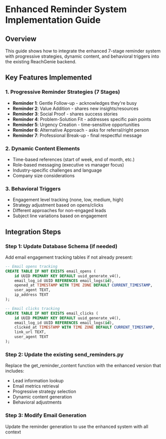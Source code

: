 # Enhanced Reminder System Implementation Guide

## Overview
This guide shows how to integrate the enhanced 7-stage reminder system with progressive strategies, dynamic content, and behavioral triggers into the existing ReachGenie backend.

## Key Features Implemented

### 1. Progressive Reminder Strategies (7 Stages)
- **Reminder 1**: Gentle Follow-up - acknowledges they're busy
- **Reminder 2**: Value Addition - shares new insights/resources
- **Reminder 3**: Social Proof - shares success stories
- **Reminder 4**: Problem-Solution Fit - addresses specific pain points
- **Reminder 5**: Urgency Creation - time-sensitive opportunities
- **Reminder 6**: Alternative Approach - asks for referral/right person
- **Reminder 7**: Professional Break-up - final respectful message

### 2. Dynamic Content Elements
- Time-based references (start of week, end of month, etc.)
- Role-based messaging (executive vs manager focus)
- Industry-specific challenges and language
- Company size considerations

### 3. Behavioral Triggers
- Engagement level tracking (none, low, medium, high)
- Strategy adjustment based on opens/clicks
- Different approaches for non-engaged leads
- Subject line variations based on engagement

## Integration Steps

### Step 1: Update Database Schema (if needed)
Add email engagement tracking tables if not already present:
```sql
-- Email opens tracking
CREATE TABLE IF NOT EXISTS email_opens (
    id UUID PRIMARY KEY DEFAULT uuid_generate_v4(),
    email_log_id UUID REFERENCES email_logs(id),
    opened_at TIMESTAMP WITH TIME ZONE DEFAULT CURRENT_TIMESTAMP,
    user_agent TEXT,
    ip_address TEXT
);

-- Email clicks tracking  
CREATE TABLE IF NOT EXISTS email_clicks (
    id UUID PRIMARY KEY DEFAULT uuid_generate_v4(),
    email_log_id UUID REFERENCES email_logs(id),
    clicked_at TIMESTAMP WITH TIME ZONE DEFAULT CURRENT_TIMESTAMP,
    link_url TEXT,
    user_agent TEXT
);
```

### Step 2: Update the existing send_reminders.py
Replace the get_reminder_content function with the enhanced version that includes:
- Lead information lookup
- Email metrics retrieval
- Progressive strategy selection
- Dynamic content generation
- Behavioral adjustments

### Step 3: Modify Email Generation
Update the reminder generation to use the enhanced system with all context